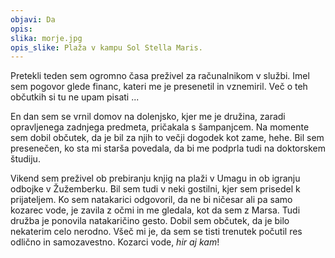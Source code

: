 ```yaml
---
objavi: Da
opis: 
slika: morje.jpg
opis_slike: Plaža v kampu Sol Stella Maris.
---
```

Pretekli teden sem ogromno časa preživel za računalnikom v službi. Imel sem pogovor glede financ, kateri me je presenetil in vznemiril. Več o teh občutkih si tu ne upam pisati ... 

En dan sem se vrnil domov na dolenjsko, kjer me je družina, zaradi opravljenega zadnjega predmeta, pričakala s šampanjcem. Na momente sem dobil občutek, da je bil za njih to večji dogodek kot zame, hehe. Bil sem presenečen, ko sta mi starša povedala, da bi me podprla tudi na doktorskem študiju.

Vikend sem preživel ob prebiranju knjig na plaži v Umagu in ob igranju odbojke v Žužemberku.
Bil sem tudi v neki gostilni, kjer sem prisedel k prijateljem. Ko sem natakarici odgovoril, da ne bi ničesar ali pa samo kozarec vode, je zavila z očmi in me gledala, kot da sem z Marsa. Tudi družba je ponovila natakaričino gesto. Dobil sem občutek, da je bilo nekaterim celo nerodno. Všeč mi je, da sem se tisti trenutek počutil res odlično in samozavestno. Kozarci vode, <i>hir aj kam</i>!